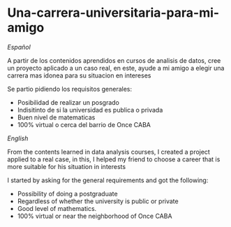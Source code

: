 # Una-carrera-universitaria-para-mi-amigo

  _Español_

   A partir de los contenidos aprendidos en cursos de analisis de datos, cree un proyecto aplicado a un caso real,
  en este, ayude a mi amigo a elegir una carrera mas idonea para su situacion en intereses
  
  Se partio pidiendo los requisitos generales:
  - Posibilidad de realizar un posgrado
  - Indisitinto de si la universidad es publica o privada
  - Buen nivel de matematicas
  - 100% virtual o cerca del barrio de Once CABA

  _English_
  
  From the contents learned in data analysis courses, I created a project applied to a real case,
  in this, I helped my friend to choose a career that is more suitable for his situation in interests
  
  I started by asking for the general requirements and got the following:
  - Possibility of doing a postgraduate
  - Regardless of whether the university is public or private
  - Good level of mathematics.
  - 100% virtual or near the neighborhood of Once CABA

